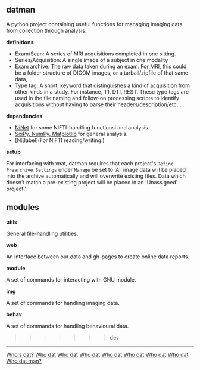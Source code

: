 datman
------
A python project containing useful functions for managing imaging data from
collection through analysis.

**definitions**

 - Exam/Scan: A series of MRI acquisitions completed in one sitting. 
 - Series/Acquisition: A single image of a subject in one modality
 - Exam archive: The raw data taken during an exam. For MRI, this could be a
   folder structure of DICOM images, or a tarball/zipfile of that same data, 
 - Type tag: A short, keyword that distinguishes a kind of acquisition from
   other kinds in a study. For instance, T1, DTI, REST. These type tags are
   used in the file naming and follow-on processing scripts to identify
   acquisitions without having to parse their headers/description/etc... 

**dependencies**

+ [NiNet](https://github.com/josephdviviano/ninet) for some NIFTI-handling functionsi and analysis.
+ [SciPy, NumPy, Matplotlib](http://www.scipy.org/stackspec.html) for general analysis.
+ [NiBabel](For NIFTI reading/writing.)

**setup**

For interfacing with xnat, datman requires that each project's `Define Prearchive Settings` under `Manage` be set to 'All image data will be placed into the archive automatically and will overwrite existing files. Data which doesn't match a pre-existing project will be placed in an 'Unassigned' project.'

modules
-------

**utils**

General file-handling utilities.

**web**

An interface between our data and gh-pages to create online data reports.

**module**

A set of commands for interacting with GNU module.

**img**

A set of commands for handling imaging data.

**behav**

A set of commands for handling behavioural data. 
>>>>>>> dev

--- 

[Who's dat?](https://www.youtube.com/watch?v=OIjsSu_I4So) 
[Who dat](https://www.youtube.com/watch?v=5X0uSltBHhs)
[Who dat](https://www.youtube.com/watch?v=6o9dXLNuXic)
[Who dat](https://www.youtube.com/watch?v=7flZvy0uRV0)
[Who dat](https://www.youtube.com/watch?v=4-I1DNLbYR8)
[Who dat](https://www.youtube.com/watch?v=iKmYvXS7wM4)
[Who dat](https://www.youtube.com/watch?v=0bd2emv9fR4)
[Who dat](https://www.youtube.com/watch?v=FW5Q6Nt6cx0)
[Who dat man?](https://www.youtube.com/watch?v=whNGgz8e-8o)


